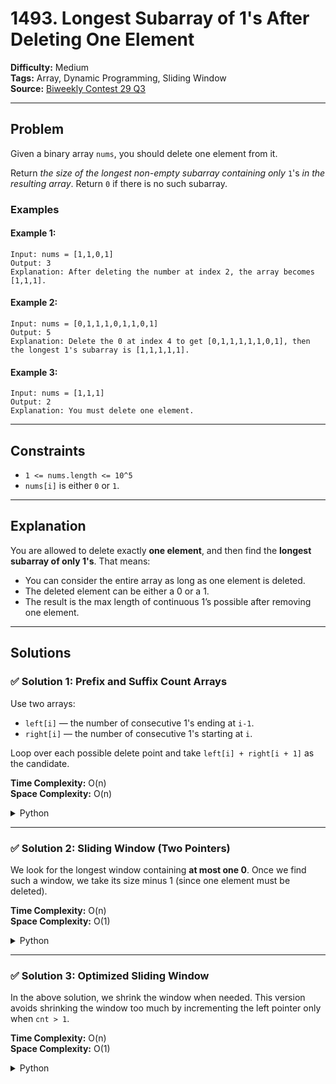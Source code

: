 
# 1493. Longest Subarray of 1's After Deleting One Element

**Difficulty:** Medium  
**Tags:** Array, Dynamic Programming, Sliding Window  
**Source:** [Biweekly Contest 29 Q3](https://leetcode.com/contest/biweekly-contest-29/problems/longest-subarray-of-1s-after-deleting-one-element/)

---

## Problem

Given a binary array `nums`, you should delete one element from it.

Return *the size of the longest non-empty subarray containing only* `1`'s *in the resulting array*. Return `0` if there is no such subarray.

### Examples

#### Example 1:
```
Input: nums = [1,1,0,1]
Output: 3
Explanation: After deleting the number at index 2, the array becomes [1,1,1].
```

#### Example 2:
```
Input: nums = [0,1,1,1,0,1,1,0,1]
Output: 5
Explanation: Delete the 0 at index 4 to get [0,1,1,1,1,1,0,1], then the longest 1's subarray is [1,1,1,1,1].
```

#### Example 3:
```
Input: nums = [1,1,1]
Output: 2
Explanation: You must delete one element.
```

---

## Constraints

- `1 <= nums.length <= 10^5`
- `nums[i]` is either `0` or `1`.

---

## Explanation

You are allowed to delete exactly **one element**, and then find the **longest subarray of only 1's**. That means:
- You can consider the entire array as long as one element is deleted.
- The deleted element can be either a 0 or a 1.
- The result is the max length of continuous 1’s possible after removing one element.

---

## Solutions

### ✅ Solution 1: Prefix and Suffix Count Arrays

Use two arrays:
- `left[i]` — the number of consecutive 1's ending at `i-1`.
- `right[i]` — the number of consecutive 1's starting at `i`.

Loop over each possible delete point and take `left[i] + right[i + 1]` as the candidate.

**Time Complexity:** O(n)  
**Space Complexity:** O(n)

<details>
<summary>Python</summary>

```python
class Solution:
    def longestSubarray(self, nums: List[int]) -> int:
        n = len(nums)
        left = [0] * (n + 1)
        right = [0] * (n + 1)
        for i, x in enumerate(nums, 1):
            if x:
                left[i] = left[i - 1] + 1
        for i in range(n - 1, -1, -1):
            if nums[i]:
                right[i] = right[i + 1] + 1
        return max(left[i] + right[i + 1] for i in range(n))
```

</details>

---

### ✅ Solution 2: Sliding Window (Two Pointers)

We look for the longest window containing **at most one 0**. Once we find such a window, we take its size minus 1 (since one element must be deleted).

**Time Complexity:** O(n)  
**Space Complexity:** O(1)

<details>
<summary>Python</summary>

```python
class Solution:
    def longestSubarray(self, nums: List[int]) -> int:
        ans = 0
        cnt = j = 0
        for i, x in enumerate(nums):
            cnt += x ^ 1
            while cnt > 1:
                cnt -= nums[j] ^ 1
                j += 1
            ans = max(ans, i - j)
        return ans
```

</details>

---

### ✅ Solution 3: Optimized Sliding Window

In the above solution, we shrink the window when needed. This version avoids shrinking the window too much by incrementing the left pointer only when `cnt > 1`.

**Time Complexity:** O(n)  
**Space Complexity:** O(1)

<details>
<summary>Python</summary>

```python
class Solution:
    def longestSubarray(self, nums: List[int]) -> int:
        cnt = l = 0
        for x in nums:
            cnt += x ^ 1
            if cnt > 1:
                cnt -= nums[l] ^ 1
                l += 1
        return len(nums) - l - 1
```